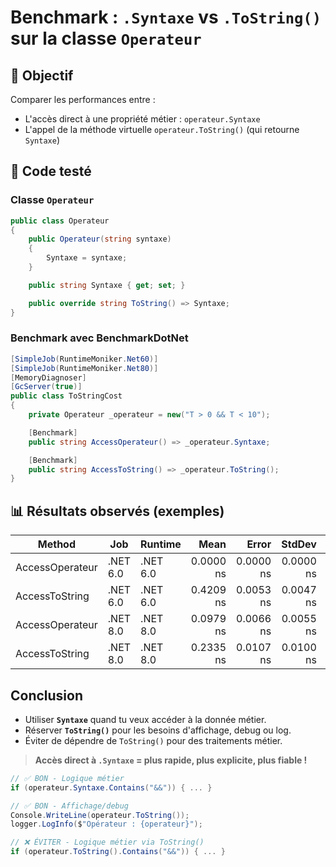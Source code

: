 # Benchmark : `.Syntaxe` vs `.ToString()` sur la classe `Operateur`

## 🎯 Objectif

Comparer les performances entre :

- L'accès direct à une propriété métier : `operateur.Syntaxe`
- L'appel de la méthode virtuelle `operateur.ToString()` (qui retourne `Syntaxe`)

## 🧱 Code testé

### Classe `Operateur`
```csharp
public class Operateur
{
    public Operateur(string syntaxe)
    {
        Syntaxe = syntaxe;
    }

    public string Syntaxe { get; set; }

    public override string ToString() => Syntaxe;
}
````

### Benchmark avec BenchmarkDotNet

```csharp
[SimpleJob(RuntimeMoniker.Net60)]
[SimpleJob(RuntimeMoniker.Net80)]
[MemoryDiagnoser]
[GcServer(true)]
public class ToStringCost
{
    private Operateur _operateur = new("T > 0 && T < 10");

    [Benchmark]
    public string AccessOperateur() => _operateur.Syntaxe;

    [Benchmark]
    public string AccessToString() => _operateur.ToString();
}
```

## 📊 Résultats observés (exemples)

| Method         | Job      | Runtime  | Mean      | Error     | StdDev    | Allocated |
|--------------- |--------- |--------- |----------:|----------:|----------:|----------:|
| AccessOperateur| .NET 6.0 | .NET 6.0 | 0.0000 ns | 0.0000 ns | 0.0000 ns |         - |
| AccessToString | .NET 6.0 | .NET 6.0 | 0.4209 ns | 0.0053 ns | 0.0047 ns |         - |
| AccessOperateur| .NET 8.0 | .NET 8.0 | 0.0979 ns | 0.0066 ns | 0.0055 ns |         - |
| AccessToString | .NET 8.0 | .NET 8.0 | 0.2335 ns | 0.0107 ns | 0.0100 ns |         - |

## Conclusion

* Utiliser **`Syntaxe`** quand tu veux accéder à la donnée métier.
* Réserver **`ToString()`** pour les besoins d'affichage, debug ou log.
* Éviter de dépendre de `ToString()` pour des traitements métier.

> **Accès direct à `.Syntaxe` = plus rapide, plus explicite, plus fiable !**

```csharp
// ✅ BON - Logique métier
if (operateur.Syntaxe.Contains("&&")) { ... }

// ✅ BON - Affichage/debug
Console.WriteLine(operateur.ToString());
logger.LogInfo($"Opérateur : {operateur}");

// ❌ ÉVITER - Logique métier via ToString()
if (operateur.ToString().Contains("&&")) { ... }
```